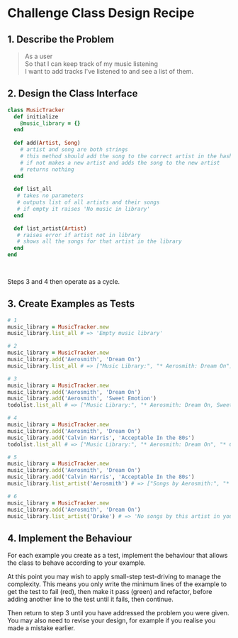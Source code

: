 # Challenge Class Design Recipe

## 1. Describe the Problem

> As a user     
> So that I can keep track of my music listening     
> I want to add tracks I've listened to and see a list of them.   


## 2. Design the Class Interface

```ruby
class MusicTracker
  def initialize
    @music_library = {}
  end
  
  def add(Artist, Song)
    # artist and song are both strings
    # this method should add the song to the correct artist in the hash if artist present
    # if not makes a new artist and adds the song to the new artist
    # returns nothing
  end
    
  def list_all
   # takes no parameters
   # outputs list of all artists and their songs
   # if empty it raises 'No music in library'
  end 

  def list_artist(Artist)
   # raises error if artist not in library
   # shows all the songs for that artist in the library
  end
end
  
   
```

Steps 3 and 4 then operate as a cycle.

## 3. Create Examples as Tests

```ruby
# 1
music_library = MusicTracker.new 
music_library.list_all # => 'Empty music library'

# 2
music_library = MusicTracker.new 
music_library.add('Aerosmith', 'Dream On')
music_library.list_all # => ["Music Library:", "* Aerosmith: Dream On"].join("\n") + "\n"

# 3
music_library = MusicTracker.new 
music_library.add('Aerosmith', 'Dream On')
music_library.add('Aerosmith', 'Sweet Emotion')
todolist.list_all # => ["Music Library:", "* Aerosmith: Dream On, Sweet Emotion"].join("\n") + "\n"

# 4
music_library = MusicTracker.new 
music_library.add('Aerosmith', 'Dream On')
music_library.add('Calvin Harris', 'Acceptable In the 80s')
todolist.list_all # => ["Music Library:", "* Aerosmith: Dream On", "* Calvin Harris: Acceptable In the 80s"].join("\n") + "\n"

# 5
music_library = MusicTracker.new 
music_library.add('Aerosmith', 'Dream On')
music_library.add('Calvin Harris', 'Acceptable In the 80s')
music_library.list_artist('Aerosmith') # => ["Songs by Aerosmith:", "* Aerosmith: Dream On"].join("\n") + "\n"

# 6
music_library = MusicTracker.new 
music_library.add('Aerosmith', 'Dream On')
music_library.list_artist('Drake') # => 'No songs by this artist in your music library'
```

## 4. Implement the Behaviour

For each example you create as a test, implement the behaviour that allows the
class to behave according to your example.

At this point you may wish to apply small-step test-driving to manage the
complexity. This means you only write the minimum lines of the example to get
the test to fail (red), then make it pass (green) and refactor, before adding
another line to the test until it fails, then continue.

Then return to step 3 until you have addressed the problem you were given. You
may also need to revise your design, for example if you realise you made a
mistake earlier.
